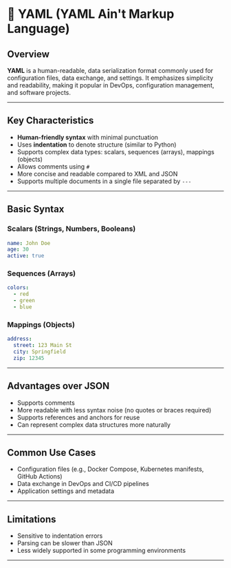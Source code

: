 # 📘 YAML (YAML Ain't Markup Language)

## Overview

**YAML** is a human-readable, data serialization format commonly used for configuration files, data exchange, and settings. It emphasizes simplicity and readability, making it popular in DevOps, configuration management, and software projects.

---

## Key Characteristics

* **Human-friendly syntax** with minimal punctuation
* Uses **indentation** to denote structure (similar to Python)
* Supports complex data types: scalars, sequences (arrays), mappings (objects)
* Allows comments using `#`
* More concise and readable compared to XML and JSON
* Supports multiple documents in a single file separated by `---`

---

## Basic Syntax

### Scalars (Strings, Numbers, Booleans)

```yaml
name: John Doe
age: 30
active: true
```

### Sequences (Arrays)

```yaml
colors:
  - red
  - green
  - blue
```

### Mappings (Objects)

```yaml
address:
  street: 123 Main St
  city: Springfield
  zip: 12345
```

---

## Advantages over JSON

* Supports comments
* More readable with less syntax noise (no quotes or braces required)
* Supports references and anchors for reuse
* Can represent complex data structures more naturally

---

## Common Use Cases

* Configuration files (e.g., Docker Compose, Kubernetes manifests, GitHub Actions)
* Data exchange in DevOps and CI/CD pipelines
* Application settings and metadata

---

## Limitations

* Sensitive to indentation errors
* Parsing can be slower than JSON
* Less widely supported in some programming environments

---

